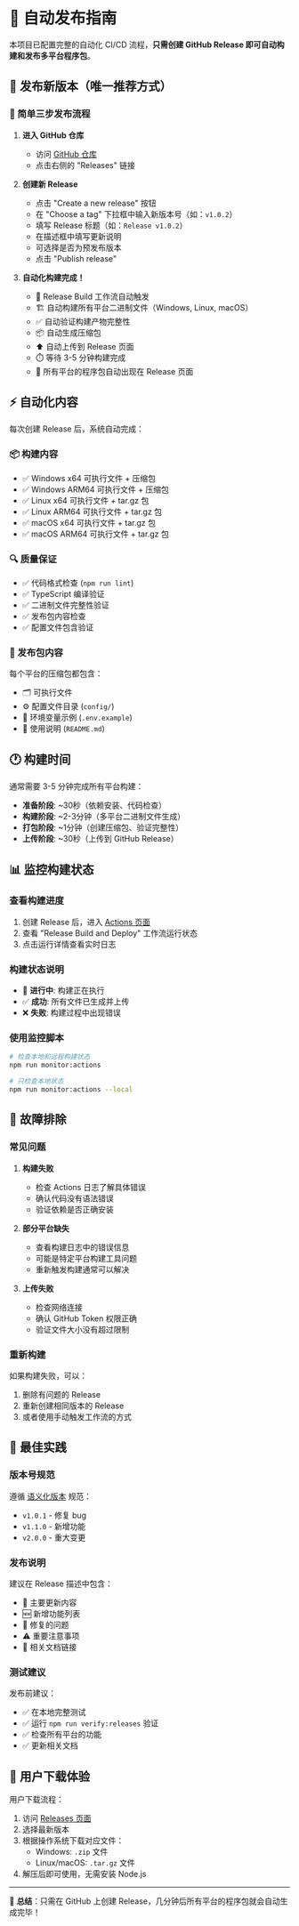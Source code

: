 # 🚀 自动发布指南

本项目已配置完整的自动化 CI/CD 流程，**只需创建 GitHub
Release 即可自动构建和发布多平台程序包**。

## 📝 发布新版本（唯一推荐方式）

### 🎯 简单三步发布流程

1. **进入 GitHub 仓库**

   - 访问 [GitHub 仓库](https://github.com/VicBilibily/universal-ollama-proxy)
   - 点击右侧的 "Releases" 链接

2. **创建新 Release**

   - 点击 "Create a new release" 按钮
   - 在 "Choose a tag" 下拉框中输入新版本号（如：`v1.0.2`）
   - 填写 Release 标题（如：`Release v1.0.2`）
   - 在描述框中填写更新说明
   - 可选择是否为预发布版本
   - 点击 "Publish release"

3. **自动化构建完成！**
   - 🔄 Release Build 工作流自动触发
   - 🏗️ 自动构建所有平台二进制文件（Windows, Linux, macOS）
   - ✅ 自动验证构建产物完整性
   - 📦 自动生成压缩包
   - ⬆️ 自动上传到 Release 页面
   - ⏱️ 等待 3-5 分钟构建完成
   - 🎉 所有平台的程序包自动出现在 Release 页面

## ⚡ 自动化内容

每次创建 Release 后，系统自动完成：

### 📦 构建内容

- ✅ Windows x64 可执行文件 + 压缩包
- ✅ Windows ARM64 可执行文件 + 压缩包
- ✅ Linux x64 可执行文件 + tar.gz 包
- ✅ Linux ARM64 可执行文件 + tar.gz 包
- ✅ macOS x64 可执行文件 + tar.gz 包
- ✅ macOS ARM64 可执行文件 + tar.gz 包

### 🔍 质量保证

- ✅ 代码格式检查 (`npm run lint`)
- ✅ TypeScript 编译验证
- ✅ 二进制文件完整性验证
- ✅ 发布包内容检查
- ✅ 配置文件包含验证

### 📄 发布包内容

每个平台的压缩包都包含：

- 🗂️ 可执行文件
- ⚙️ 配置文件目录 (`config/`)
- 📝 环境变量示例 (`.env.example`)
- 📖 使用说明 (`README.md`)

## 🕐 构建时间

通常需要 3-5 分钟完成所有平台构建：

- **准备阶段**: ~30秒（依赖安装、代码检查）
- **构建阶段**: ~2-3分钟（多平台二进制文件生成）
- **打包阶段**: ~1分钟（创建压缩包、验证完整性）
- **上传阶段**: ~30秒（上传到 GitHub Release）

## 📊 监控构建状态

### 查看构建进度

1. 创建 Release 后，进入
   [Actions 页面](https://github.com/VicBilibily/universal-ollama-proxy/actions)
2. 查看 "Release Build and Deploy" 工作流运行状态
3. 点击运行详情查看实时日志

### 构建状态说明

- 🔄 **进行中**: 构建正在执行
- ✅ **成功**: 所有文件已生成并上传
- ❌ **失败**: 构建过程中出现错误

### 使用监控脚本

```bash
# 检查本地和远程构建状态
npm run monitor:actions

# 只检查本地状态
npm run monitor:actions --local
```

## 🚨 故障排除

### 常见问题

1. **构建失败**

   - 检查 Actions 日志了解具体错误
   - 确认代码没有语法错误
   - 验证依赖是否正确安装

2. **部分平台缺失**

   - 查看构建日志中的错误信息
   - 可能是特定平台构建工具问题
   - 重新触发构建通常可以解决

3. **上传失败**
   - 检查网络连接
   - 确认 GitHub Token 权限正确
   - 验证文件大小没有超过限制

### 重新构建

如果构建失败，可以：

1. 删除有问题的 Release
2. 重新创建相同版本的 Release
3. 或者使用手动触发工作流的方式

## 🎯 最佳实践

### 版本号规范

遵循 [语义化版本](https://semver.org/) 规范：

- `v1.0.1` - 修复 bug
- `v1.1.0` - 新增功能
- `v2.0.0` - 重大变更

### 发布说明

建议在 Release 描述中包含：

- 📝 主要更新内容
- 🆕 新增功能列表
- 🐛 修复的问题
- ⚠️ 重要注意事项
- 🔗 相关文档链接

### 测试建议

发布前建议：

- ✅ 在本地完整测试
- ✅ 运行 `npm run verify:releases` 验证
- ✅ 检查所有平台的功能
- ✅ 更新相关文档

## 📱 用户下载体验

用户下载流程：

1. 访问
   [Releases 页面](https://github.com/VicBilibily/universal-ollama-proxy/releases)
2. 选择最新版本
3. 根据操作系统下载对应文件：
   - Windows: `.zip` 文件
   - Linux/macOS: `.tar.gz` 文件
4. 解压后即可使用，无需安装 Node.js

---

🎉
**总结**：只需在 GitHub 上创建 Release，几分钟后所有平台的程序包就会自动生成完毕！

